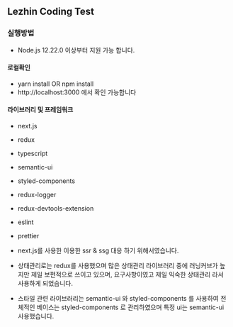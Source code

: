 ## Lezhin Coding Test

### 실행방법

- Node.js 12.22.0 이상부터 지원 가능 합니다.

#### 로컬확인

- yarn install OR npm install
- http://localhost:3000 에서 확인 가능합니다

#### 라이브러리 및 프레임워크

- next.js
- redux
- typescript
- semantic-ui
- styled-components
- redux-logger
- redux-devtools-extension
- eslint
- prettier

- next.js를 사용한 이용한 ssr & ssg 대응 하기 위해서였습니다.

- 상태관리로는 redux를 사용했으며 많은 상태관리 라이브러리 중에
  러닝커브가 높지만 제일 보편적으로 쓰이고 있으며, 요구사항이였고 제일 익숙한 상태관리 라서 사용하게 되었습니다.

- 스타일 관련 라이브러리는 semantic-ui 와 styled-components 를 사용하여 전체적인 베이스는 styled-components 로 관리하였으며 특정 ui는 semantic-ui 사용했습니다.
